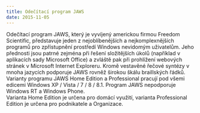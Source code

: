 ```yaml
---
title: Odečítací program JAWS
date: 2015-11-05
---
```

 
Odečítací program JAWS, který je vyvíjený americkou firmou Freedom Scientific, představuje jeden z nejoblíbenějších a nejkomplexnějších programů pro zpřístupnění prostředí Windows nevidomým uživatelům. Jeho přednosti jsou patrné zejména při řešení složitějších úkolů (například v aplikacích sady Microsoft Office) a zvláště pak při prohlížení webových stránek v Microsoft Internet Exploreru. Kromě vestavěné řečové syntézy v mnoha jazycích podporuje JAWS rovněž širokou škálu braillských řádků.  
Varianty programu JAWS Home Edition a Professional pracují pod všemi edicemi Windows XP / Vista / 7 / 8 / 8.1.
Program JAWS nepodporuje Windows RT a Windows Phone.  
Varianta Home Edition je určena pro domácí využití, varianta Professional Edition je určena pro podnikatele a Organizace.  

